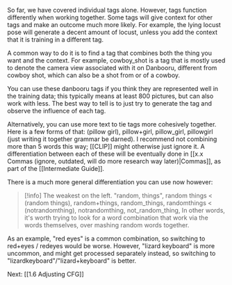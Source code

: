 So far, we have covered individual tags alone. However, tags function differently when working together. Some tags will give context for other tags and make an outcome much more likely. For example, the lying locust pose will generate a decent amount of locust, unless you add the context that it is training in a different tag. 

A common way to do it is to find a tag that combines both the thing you want and the context. For example, cowboy_shot is a tag that is mostly used to denote the camera view associated with it on Danbooru, different from cowboy shot, which can also be a shot from or of a cowboy.

You can use these danbooru tags if you think they are represented well in the training data; this typically means at least 800 pictures, but can also work with less. The best way to tell is to just try to generate the tag and observe the influence of each tag. 

Alternatively, you can use more text to tie tags more cohesively together. Here is a few forms of that: (pillow girl), pillow+girl, pillow_girl, pillowgirl (just writing it together grammar be darned). I recommend not combining more than 5 words this way; [[CLIP]] might otherwise just ignore it. A differentiation between each of these will be eventually done in [[x.x Commas (ignore, outdated, will do more research way later)|Commas]], as part of the [[Intermediate Guide]]. 

There is a much more general differentiation you can use now however:

>[!info]
>The weakest on the left. 
>"random, things", random things < (random things), random+things, random_things, randomthings < (notrandomthing), notrandomthing, not_random_thing, 
>In other words, it's worth trying to look for a word combination that work via the words themselves, over mashing random words together.

As an example, "red eyes" is a common combination, so switching to red+eyes / redeyes would be worse. However, "lizard keyboard" is more uncommon, and might get processed separately instead, so switching to "lizardkeyboard"/"lizard+keyboard" is better.

Next: [[1.6 Adjusting CFG]]